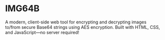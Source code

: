 # IMG64B
A modern, client-side web tool for encrypting and decrypting images to/from secure Base64 strings using AES encryption. Built with HTML, CSS, and JavaScript—no server required!
